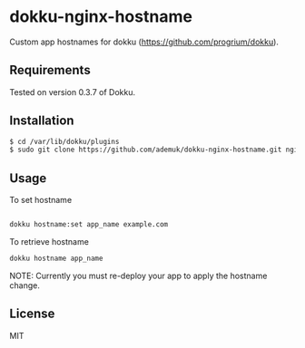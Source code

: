 dokku-nginx-hostname
========================

Custom app hostnames for dokku (https://github.com/progrium/dokku).

Requirements
------------

Tested on version 0.3.7 of Dokku.

Installation
------------

```bash
$ cd /var/lib/dokku/plugins
$ sudo git clone https://github.com/ademuk/dokku-nginx-hostname.git nginx-hostname
````

Usage
-----

To set hostname
```bash

dokku hostname:set app_name example.com
```
To retrieve hostname
```bash
dokku hostname app_name
```

NOTE: Currently you must re-deploy your app to apply the hostname change.

License
-------

MIT
